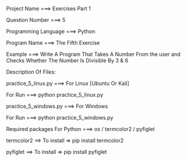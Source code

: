 Project Name ===> Exercises Part 1

Question Number ===> 5

Programming Language ===> Python

Program Name ===> The Fifth Exercise

Example ===> Write A Program That Takes A Number From the user and Checks Whether The Number Is Divisible By 3 & 6

Description Of Files:

practice_5_linux.py ===> For Linux [Ubuntu Or Kali]

For Run ===> python practice_5_linux.py

practice_5_windows.py ===> For Windows

For Run ===> python practice_5_windows.py

Required packages For Python ===> os / termcolor2 / pyfiglet

termcolor2 ==> To install => pip install termcolor2

pyfiglet ==> To install => pip install pyfiglet

